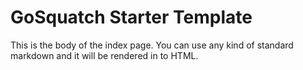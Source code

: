 [_metadata_:title]:- "GoSquatch Starter Template"
[_metadata_:layout]:- "index"

# GoSquatch Starter Template

This is the body of the index page. You can use any kind of standard markdown and it will be rendered in to HTML.